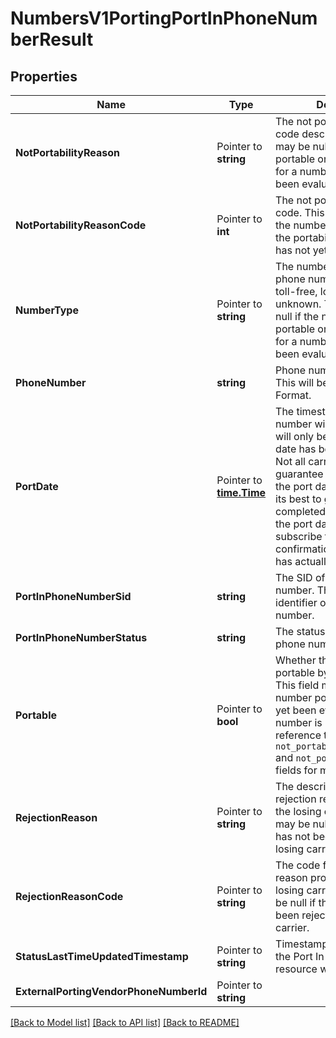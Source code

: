 # NumbersV1PortingPortInPhoneNumberResult

## Properties

Name | Type | Description | Notes
------------ | ------------- | ------------- | -------------
**NotPortabilityReason** | Pointer to **string** | The not portability reason code description. This field may be null if the number is portable or if the portability for a number has not yet been evaluated. |
**NotPortabilityReasonCode** | Pointer to **int** | The not portability reason code. This field may be null if the number is portable or if the portability for a number has not yet been evaluated. |
**NumberType** | Pointer to **string** | The number type of the phone number. This can be: toll-free, local, mobile or unknown. This field may be null if the number is not portable or if the portability for a number has not yet been evaluated. |
**PhoneNumber** | **string** | Phone number to be ported. This will be in the E164 Format. |[optional] 
**PortDate** | Pointer to [**time.Time**](time.Time.md) | The timestamp the phone number will be ported. This will only be set once a port date has been confirmed. Not all carriers can guarantee a specific time on the port date. Twilio will try its best to get the port completed by this time on the port date. Please subscribe to webhooks for confirmation on when a port has actually been completed. |
**PortInPhoneNumberSid** | **string** | The SID of the Phone number. This is a unique identifier of the phone number. |[optional] 
**PortInPhoneNumberStatus** | **string** | The status of the port in phone number. |[optional] 
**Portable** | Pointer to **bool** | Whether the number is portable by Twilio or not. This field may be null if the number portability has not yet been evaluated. If a number is not portable reference the `not_portability_reason_code` and `not_portability_reason` fields for more details |
**RejectionReason** | Pointer to **string** | The description of the rejection reason provided by the losing carrier. This field may be null if the number has not been rejected by the losing carrier. |
**RejectionReasonCode** | Pointer to **string** | The code for the rejection reason provided by the losing carrier. This field may be null if the number has not been rejected by the losing carrier. |
**StatusLastTimeUpdatedTimestamp** | Pointer to **string** | Timestamp indicating when the Port In Phone Number resource was last modified. |
**ExternalPortingVendorPhoneNumberId** | Pointer to **string** |  |

[[Back to Model list]](../README.md#documentation-for-models) [[Back to API list]](../README.md#documentation-for-api-endpoints) [[Back to README]](../README.md)


